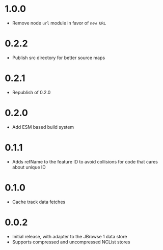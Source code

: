 # 1.0.0

- Remove node `url` module in favor of `new URL`

# 0.2.2

- Publish src directory for better source maps

# 0.2.1

- Republish of 0.2.0

# 0.2.0

- Add ESM based build system

# 0.1.1

- Adds refName to the feature ID to avoid collisions for code that cares about unique ID

# 0.1.0

- Cache track data fetches

# 0.0.2

- Initial release, with adapter to the JBrowse 1 data store
- Supports compressed and uncompressed NCList stores
